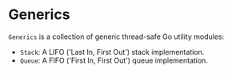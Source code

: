 # Generics

`Generics` is a collection of generic thread-safe Go utility modules:

- `Stack`: A LIFO ('Last In, First Out') stack implementation.
- `Queue`: A FIFO ('First In, First Out') queue implementation.